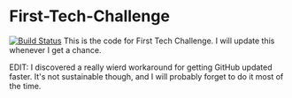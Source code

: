# First-Tech-Challenge

[![Build Status](https://travis-ci.com/nerdstep710/First-Tech-Challenge.svg?token=ziy758nTczpSs6HcmizU&branch=master)](https://travis-ci.com/nerdstep710/First-Tech-Challenge)
This is the code for First Tech Challenge. I will update this whenever I get a chance.

EDIT: I discovered a really wierd workaround for getting GitHub updated faster. It's not sustainable though, and I will probably forget to do it most of the time.
